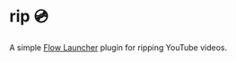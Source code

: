 rip 💿
==================

A simple [Flow Launcher](https://github.com/Flow-Launcher/Flow.Launcher) plugin for ripping YouTube videos.
